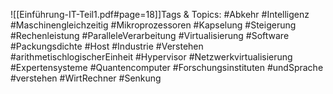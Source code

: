 
![[Einführung-IT-Teil1.pdf#page=18]]Tags & Topics:
   #Abkehr
   #Intelligenz
   #Maschinengleichzeitig
   #Mikroprozessoren
   #Kapselung
   #Steigerung
   #Rechenleistung
   #ParalleleVerarbeitung
   #Virtualisierung
   #Software
   #Packungsdichte
   #Host
   #Industrie
   #Verstehen
   #arithmetischlogischerEinheit
   #Hypervisor
   #Netzwerkvirtualisierung
   #Expertensysteme
   #Quantencomputer
   #Forschungsinstituten
   #undSprache
   #verstehen
   #WirtRechner
   #Senkung